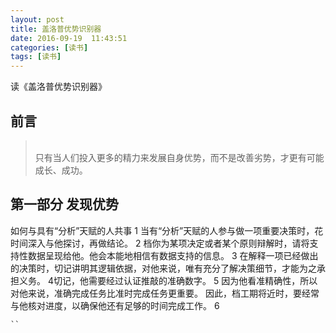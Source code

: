 ```yaml
---
layout: post
title: 盖洛普优势识别器
date: 2016-09-19  11:43:51 
categories: [读书]
tags: [读书]
---
```


读《盖洛普优势识别器》
<!--more-->

##  前言
> </br>只有当人们投入更多的精力来发展自身优势，而不是改善劣势，才更有可能成长、成功。</br>

##  第一部分 发现优势
 如何与具有“分析”天赋的人共事
   1 当有“分析”天赋的人参与做一项重要决策时，花时间深入与他探讨，再做结论。
   2 档你为某项决定或者某个原则辩解时，请将支持性数据呈现给他。他会本能地相信有数据支持的信息。
   3 在解释一项已经做出的决策时，切记讲明其逻辑依据，对他来说，唯有充分了解决策细节，才能为之承担义务。
   4切记，他需要经过认证推敲的准确数字。
   5 因为他看准精确性，所以对他来说，准确完成任务比准时完成任务更重要。
 因此，档工期将近时，要经常与他核对进度，以确保他还有足够的时间完成工作。
   6
</br>

 

    ``
